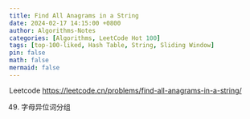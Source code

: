 ```yaml
---
title: Find All Anagrams in a String
date: 2024-02-17 14:15:00 +0800
author: Algorithms-Notes
categories: [Algorithms, LeetCode Hot 100]
tags: [top-100-liked, Hash Table, String, Sliding Window]
pin: false
math: false
mermaid: false
---
```


Leetcode <https://leetcode.cn/problems/find-all-anagrams-in-a-string/>

49. 字母异位词分组

```java

```

